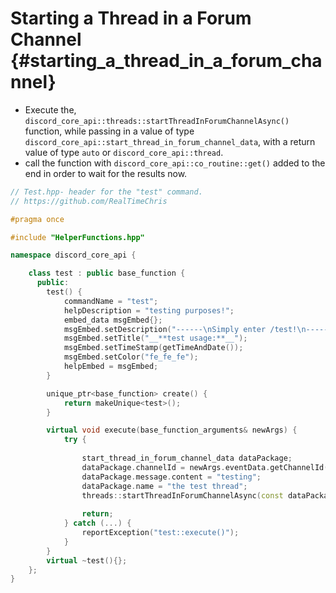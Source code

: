 Starting a Thread in a Forum Channel {#starting_a_thread_in_a_forum_channel}
============
- Execute the, `discord_core_api::threads::startThreadInForumChannelAsync()` function, while passing in a value of type `discord_core_api::start_thread_in_forum_channel_data`, with a return value of type `auto` or `discord_core_api::thread`.
- call the function with `discord_core_api::co_routine::get()` added to the end in order to wait for the results now.

```cpp
// Test.hpp- header for the "test" command.
// https://github.com/RealTimeChris

#pragma once

#include "HelperFunctions.hpp"

namespace discord_core_api {

	class test : public base_function {
	  public:
		test() {
			commandName = "test";
			helpDescription = "testing purposes!";
			embed_data msgEmbed{};
			msgEmbed.setDescription("------\nSimply enter /test!\n------");
			msgEmbed.setTitle("__**test usage:**__");
			msgEmbed.setTimeStamp(getTimeAndDate());
			msgEmbed.setColor("fe_fe_fe");
			helpEmbed = msgEmbed;
		}

		unique_ptr<base_function> create() {
			return makeUnique<test>();
		}

		virtual void execute(base_function_arguments& newArgs) {
			try {
				
				start_thread_in_forum_channel_data dataPackage;
				dataPackage.channelId = newArgs.eventData.getChannelId();
				dataPackage.message.content = "testing";
				dataPackage.name = "the test thread";
				threads::startThreadInForumChannelAsync(const dataPackage).get();
				
				return;
			} catch (...) {
				reportException("test::execute()");
			}
		}
		virtual ~test(){};
	};
}
```
